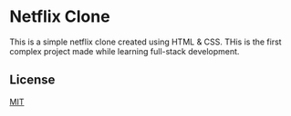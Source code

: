 # Netflix Clone

This is a simple netflix clone created using HTML & CSS. THis is the first complex project made while learning full-stack development.


## License

[MIT](https://choosealicense.com/licenses/mit/)
